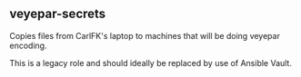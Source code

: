veyepar-secrets
---------------

Copies files from CarlFK's laptop to machines that will be doing veyepar
encoding.

This is a legacy role and should ideally be replaced by use of Ansible
Vault.
